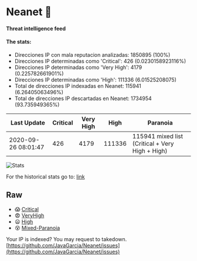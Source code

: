 # Neanet :hocho:
#### Threat intelligence feed
#### The stats:

- Direcciones IP con mala reputacion analizadas: 1850895 (100%)
- Direcciones IP determinadas como 'Critical':  426 (0.0230158923116%)
- Direcciones IP determinadas como 'Very High':  4179 (0.225782661901%)
- Direcciones IP determinadas como 'High':  111336 (6.01525208075)
- Total de direcciones IP indexadas en Neanet:  115941 (6.26405063496%)
- Total de direcciones IP descartadas en Neanet:  1734954 (93.735949365%)

| Last Update | Critical | Very High | High | Paranoia |
| --- | --- | --- | --- | --- |
| 2020-09-26 08:01:47 | 426 | 4179 | 111336 | 115941 mixed list (Critical + Very High + High)|

![Stats](https://docs.google.com/spreadsheets/d/e/2PACX-1vSnaNMIXVabIpDJjufMlzH7poXnshF3mgd8Is1g9ytUEzVsP5my4Trn8f-xkoLLQ38xpL3HtmUexLo6/pubchart?oid=501124687&format=image)

For the historical stats go to: [link](/stats.csv)
## Raw
- :scream: [Critical](https://raw.githubusercontent.com/JavaGarcia/Neanet/master/blacklists/neanet_critical.txt)
- :fearful: [VeryHigh](https://raw.githubusercontent.com/JavaGarcia/Neanet/master/blacklists/neanet_veryHigh.txtt)
- :frowning: [High](https://raw.githubusercontent.com/JavaGarcia/Neanet/master/blacklists/neanet_high.txt)
- :dizzy_face: [Mixed-Paranoia](https://raw.githubusercontent.com/JavaGarcia/Neanet/master/blacklists/neanet_all.txt)


Your IP is indexed? You may request to takedown. [https://github.com/JavaGarcia/Neanet/issues](https://github.com/JavaGarcia/Neanet/issues)

































































































































































































































































































































































































































































































































































































































































































































































































































































































































































































































































